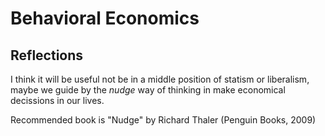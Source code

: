 # Behavioral Economics
## Reflections
I think it will be useful not be in a middle position of statism or liberalism, maybe we guide by the *nudge* way of thinking in make economical decissions in our lives.

Recommended book is "Nudge" by Richard Thaler (Penguin Books, 2009)